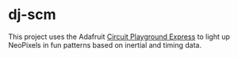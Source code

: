 # dj-scm
This project uses the Adafruit [Circuit Playground Express](https://www.adafruit.com/product/3333) to light up NeoPixels in fun patterns based on inertial and timing data.

